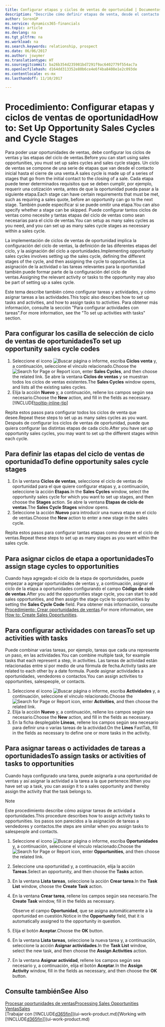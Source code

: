 ```yaml
---
title: Configurar etapas y ciclos de ventas de oportunidad | Documentos de Microsoft
description: "Describe cómo definir etapas de venta, desde el contacto inicial hasta el cierre, para crear un ciclo de venta y asignarlo a las oportunidades en Dynamics 365 Business edition."
author: SorenGP
ms.service: dynamics365-financials
ms.topic: article
ms.devlang: na
ms.tgt_pltfrm: na
ms.workload: na
ms.search.keywords: relationship, prospect
ms.date: 06/06/2017
ms.author: jswymer
ms.translationtype: HT
ms.sourcegitcommit: ba26b354d235981bd7291f9ac6402779f554ac7a
ms.openlocfilehash: d164dd313352e80b6ce4e6f4ba8408e1e2c093de
ms.contentlocale: es-mx
ms.lasthandoff: 11/10/2017

---
```

# <a name="how-to-set-up-opportunity-sales-cycles-and-cycle-stages"></a><span data-ttu-id="41c9c-103">Procedimiento: Configurar etapas y ciclos de ventas de oportunidad</span><span class="sxs-lookup"><span data-stu-id="41c9c-103">How to: Set Up Opportunity Sales Cycles and Cycle Stages</span></span>
<span data-ttu-id="41c9c-104">Para poder usar oportunidades de ventas, debe configurar los ciclos de ventas y las etapas del ciclo de ventas.</span><span class="sxs-lookup"><span data-stu-id="41c9c-104">Before you can start using sales opportunities, you must set up sales cycles and sales cycle stages.</span></span> <span data-ttu-id="41c9c-105">Un ciclo de ventas se compone de una serie de etapas que van desde el contacto inicial hasta el cierre de una venta.</span><span class="sxs-lookup"><span data-stu-id="41c9c-105">A sales cycle is made up of a series of stages that go from the initial contact to the closing of a sale.</span></span> <span data-ttu-id="41c9c-106">Cada etapa puede tener determinados requisitos que se deben cumplir, por ejemplo, requerir una cotización venta, antes de que la oportunidad pueda pasar a la siguiente etapa.</span><span class="sxs-lookup"><span data-stu-id="41c9c-106">Each stage can have certain requirements that must be met, such as requiring a sales quote, before an opportunity can go to the next stage.</span></span> <span data-ttu-id="41c9c-107">También puede especificar si se puede omitir una etapa.</span><span class="sxs-lookup"><span data-stu-id="41c9c-107">You can also specify whether a stage can be skipped.</span></span> <span data-ttu-id="41c9c-108">Puede configurar tantos ciclos de ventas como necesite y tantas etapas del ciclo de ventas como sean necesarias para el ciclo de ventas.</span><span class="sxs-lookup"><span data-stu-id="41c9c-108">You can setup as many sales cycles as you need, and you can set up as many sales cycle stages as necessary within a sales cycle.</span></span>

<span data-ttu-id="41c9c-109">La implementación de ciclos de ventas de oportunidad implica la configuración del ciclo de ventas, la definición de las diferentes etapas del ciclo, y la asignación del ciclo a oportunidades.</span><span class="sxs-lookup"><span data-stu-id="41c9c-109">Implementing opportunity sales cycles involves setting up the sales cycle, defining the different stages of the cycle, and then assigning the cycle to opportunities.</span></span> <span data-ttu-id="41c9c-110">La asignación de la actividad o las tareas relevantes para la oportunidad también puede formar parte de la configuración del ciclo de ventas.</span><span class="sxs-lookup"><span data-stu-id="41c9c-110">Assigning the relevant activity or tasks to the opportunity may also be part of setting up a sales cycle.</span></span>

<span data-ttu-id="41c9c-111">Este tema describe también cómo configurar tareas y actividades, y cómo asignar tareas a las actividades.</span><span class="sxs-lookup"><span data-stu-id="41c9c-111">This topic also describes how to set up tasks and activities, and how to assign tasks to activities.</span></span> <span data-ttu-id="41c9c-112">Para obtener más información, consulte la sección "Para configurar actividades con tareas".</span><span class="sxs-lookup"><span data-stu-id="41c9c-112">For more information, see the "To set up activities with tasks" section.</span></span>

## <a name="to-set-up-opportunity-sales-cycle-codes"></a><span data-ttu-id="41c9c-113">Para configurar los casilla de selección de ciclo de ventas de oportunidades</span><span class="sxs-lookup"><span data-stu-id="41c9c-113">To set up opportunity sales cycle codes</span></span>
1. <span data-ttu-id="41c9c-114">Seleccione el icono ![Buscar página o informe](media/ui-search/search_small.png "icono Buscar página o informe"), escriba **Ciclos venta** y, a continuación, seleccione el vínculo relacionado.</span><span class="sxs-lookup"><span data-stu-id="41c9c-114">Choose the ![Search for Page or Report](media/ui-search/search_small.png "Search for Page or Report icon") icon, enter **Sales Cycles**, and then choose the related link.</span></span> <span data-ttu-id="41c9c-115">Se abre la ventana **Ciclos de ventas** y se muestran todos los ciclos de ventas existentes.</span><span class="sxs-lookup"><span data-stu-id="41c9c-115">The **Sales Cycles** window opens, and lists all the existing sales cycles.</span></span>
2. <span data-ttu-id="41c9c-116">Elija la acción **Nuevo** y, a continuación, rellene los campos según sea necesario.</span><span class="sxs-lookup"><span data-stu-id="41c9c-116">Choose the **New** action, and fill in the fields as necessary.</span></span> [!INCLUDE[tooltip-inline-tip](includes/tooltip-inline-tip_md.md)]

<span data-ttu-id="41c9c-117">Repita estos pasos para configurar todos los ciclos de venta que desee.</span><span class="sxs-lookup"><span data-stu-id="41c9c-117">Repeat these steps to set up as many sales cycles as you want.</span></span> <span data-ttu-id="41c9c-118">Después de configurar los ciclos de ventas de oportunidad, puede que quiera configurar las distintas etapas de cada ciclo.</span><span class="sxs-lookup"><span data-stu-id="41c9c-118">After you have set up opportunity sales cycles, you may want to set up the different stages within each cycle.</span></span>

## <a name="to-define-opportunity-sales-cycle-stages"></a><span data-ttu-id="41c9c-119">Para definir las etapas del ciclo de ventas de oportunidad</span><span class="sxs-lookup"><span data-stu-id="41c9c-119">To define opportunity sales cycle stages</span></span>
1. <span data-ttu-id="41c9c-120">En la ventana **Ciclos de ventas**, seleccione el ciclo de ventas de oportunidad para el que quiere configurar etapas y, a continuación, seleccione la acción **Etapas**.</span><span class="sxs-lookup"><span data-stu-id="41c9c-120">In the **Sales Cycles** window, select the opportunity sales cycle for which you want to set up stages, and then choose the **Stages** action.</span></span> <span data-ttu-id="41c9c-121">Se abre la ventana **Etapas de ciclo de ventas**.</span><span class="sxs-lookup"><span data-stu-id="41c9c-121">The **Sales Cycle Stages** window opens.</span></span>
2. <span data-ttu-id="41c9c-122">Seleccione la acción **Nuevo** para introducir una nueva etapa en el ciclo de ventas.</span><span class="sxs-lookup"><span data-stu-id="41c9c-122">Choose the **New** action to enter a new stage in the sales cycle.</span></span>

<span data-ttu-id="41c9c-123">Repita estos pasos para configurar tantas etapas como desee en el ciclo de ventas.</span><span class="sxs-lookup"><span data-stu-id="41c9c-123">Repeat these steps to set up as many stages as you want within the sales cycle.</span></span>

## <a name="to-assign-stage-cycles-to-opportunities"></a><span data-ttu-id="41c9c-124">Para asignar ciclos de etapa a oportunidades</span><span class="sxs-lookup"><span data-stu-id="41c9c-124">To assign stage cycles to opportunities</span></span>
<span data-ttu-id="41c9c-125">Cuando haya agregado el ciclo de la etapa de oportunidades, puede empezar a agregar oportunidades de ventas y, a continuación, asignar el ciclo de la etapa a oportunidades configurando el campo **Código de ciclo de ventas**.</span><span class="sxs-lookup"><span data-stu-id="41c9c-125">After you add the opportunities stage cycle, you can start to add sales opportunities, and then assign the stage cycle to opportunities by setting the **Sales Cycle Code** field.</span></span> <span data-ttu-id="41c9c-126">Para obtener más información, consulte [Procedimiento: Crear oportunidades de ventas](marketing-how-create-opportunities.md).</span><span class="sxs-lookup"><span data-stu-id="41c9c-126">For more information, see [How to: Create Sales Opportunities](marketing-how-create-opportunities.md).</span></span>

## <a name="to-set-up-activities-with-tasks"></a><span data-ttu-id="41c9c-127">Para configurar actividades con tareas</span><span class="sxs-lookup"><span data-stu-id="41c9c-127">To set up activities with tasks</span></span>
<span data-ttu-id="41c9c-128">Puede combinar varias tareas, por ejemplo, tareas que cada una represente un paso, en las actividades.</span><span class="sxs-lookup"><span data-stu-id="41c9c-128">You can combine multiple task, for example tasks that each represent a step, in activities.</span></span> <span data-ttu-id="41c9c-129">Las tareas de actividad están relacionadas entre sí por medio de una fórmula de fecha.</span><span class="sxs-lookup"><span data-stu-id="41c9c-129">Activity tasks are related to each other by a date formula.</span></span> <span data-ttu-id="41c9c-130">Puede asignar actividades a oportunidades, vendedores o contactos.</span><span class="sxs-lookup"><span data-stu-id="41c9c-130">You can assign activities to opportunities, salespeople, or contacts.</span></span>

1. <span data-ttu-id="41c9c-131">Seleccione el icono ![Buscar página o informe](media/ui-search/search_small.png "icono Buscar página o informe"), escriba **Actividades** y, a continuación, seleccione el vínculo relacionado.</span><span class="sxs-lookup"><span data-stu-id="41c9c-131">Choose the ![Search for Page or Report](media/ui-search/search_small.png "Search for Page or Report icon") icon, enter **Activities**, and then choose the related link.</span></span>
2. <span data-ttu-id="41c9c-132">Elija la acción **Nuevo** y, a continuación, rellene los campos según sea necesario.</span><span class="sxs-lookup"><span data-stu-id="41c9c-132">Choose the **New** action, and fill in the fields as necessary.</span></span>
3. <span data-ttu-id="41c9c-133">En la ficha desplegable **Líneas**, rellene los campos según sea necesario para definir una o varias tareas de la actividad.</span><span class="sxs-lookup"><span data-stu-id="41c9c-133">On the **Lines** FastTab, fill in the fields as necessary to define one or more tasks in the activity.</span></span>

## <a name="to-assign-tasks-or-activities-of-tasks-to-opportunities"></a><span data-ttu-id="41c9c-134">Para asignar tareas o actividades de tareas a oportunidades</span><span class="sxs-lookup"><span data-stu-id="41c9c-134">To assign tasks or activities of tasks to opportunities</span></span>
<span data-ttu-id="41c9c-135">Cuando haya configurado una tarea, puede asignarla a una oportunidad de ventas y así asignar la actividad a la tarea a la que pertenece.</span><span class="sxs-lookup"><span data-stu-id="41c9c-135">When you have set up a task, you can assign it to a sales opportunity and thereby assign the activity that the task belongs to.</span></span>

> [!NOTE]  
>   <span data-ttu-id="41c9c-136">Este procedimiento describe cómo asignar tareas de actividad a oportunidades.</span><span class="sxs-lookup"><span data-stu-id="41c9c-136">This procedure describes how to assign activity tasks to opportunities.</span></span> <span data-ttu-id="41c9c-137">los pasos son parecidos a la asignación de tareas a vendedores y contactos.</span><span class="sxs-lookup"><span data-stu-id="41c9c-137">the steps are similar when you assign tasks to salespeople and contacts.</span></span>

1. <span data-ttu-id="41c9c-138">Seleccione el icono ![Buscar página o informe](media/ui-search/search_small.png "icono Buscar página o informe"), escriba **Oportunidades** y, a continuación, seleccione el vínculo relacionado.</span><span class="sxs-lookup"><span data-stu-id="41c9c-138">Choose the ![Search for Page or Report](media/ui-search/search_small.png "Search for Page or Report icon") icon, enter **Opportunities**, and then choose the related link.</span></span>
2. <span data-ttu-id="41c9c-139">Seleccione una oportunidad y, a continuación, elija la acción **Tareas**.</span><span class="sxs-lookup"><span data-stu-id="41c9c-139">Select an opportunity, and then choose the **Tasks** action.</span></span>
3. <span data-ttu-id="41c9c-140">En la ventana **Lista tareas**, seleccione la acción **Crear tarea**.</span><span class="sxs-lookup"><span data-stu-id="41c9c-140">In the **Task List** window, choose the **Create Task** action.</span></span>
4.  <span data-ttu-id="41c9c-141">En la ventana **Crear tarea**, rellene los campos según sea necesario.</span><span class="sxs-lookup"><span data-stu-id="41c9c-141">The **Create Task** window, fill in the fields as necessary.</span></span>

    <span data-ttu-id="41c9c-142">Observe el campo **Oportunidad**, que se asigna automáticamente a la oportunidad en cuestión.</span><span class="sxs-lookup"><span data-stu-id="41c9c-142">Notice in the **Opportunity** field, that it is automatically assigned to the opportunity in question.</span></span>
5. <span data-ttu-id="41c9c-143">Elija el botón **Aceptar**.</span><span class="sxs-lookup"><span data-stu-id="41c9c-143">Choose the **OK** button.</span></span>
6. <span data-ttu-id="41c9c-144">En la ventana **Lista tareas**, seleccione la nueva tarea y, a continuación, seleccione la acción **Asignar actividades**.</span><span class="sxs-lookup"><span data-stu-id="41c9c-144">In the **Task List** window, select the new task, and then choose the **Assign Activities** action.</span></span>
7. <span data-ttu-id="41c9c-145">En la ventana **Asignar actividad**, rellene los campos según sea necesario y, a continuación, elija el botón **Aceptar**.</span><span class="sxs-lookup"><span data-stu-id="41c9c-145">In the **Assign Activity** window, fill in the fields as necessary, and then choose the **OK** button.</span></span>

## <a name="see-also"></a><span data-ttu-id="41c9c-146">Consulte también</span><span class="sxs-lookup"><span data-stu-id="41c9c-146">See Also</span></span>
[<span data-ttu-id="41c9c-147">Procesar oportunidades de ventas</span><span class="sxs-lookup"><span data-stu-id="41c9c-147">Processing Sales Opportunities</span></span>](marketing-processing-sales-opportunities.md)  
[<span data-ttu-id="41c9c-148">Ventas</span><span class="sxs-lookup"><span data-stu-id="41c9c-148">Sales</span></span>](sales-manage-sales.md)  
<span data-ttu-id="41c9c-149">[Trabajar con [!INCLUDE[d365fin](includes/d365fin_md.md)]](ui-work-product.md)</span><span class="sxs-lookup"><span data-stu-id="41c9c-149">[Working with [!INCLUDE[d365fin](includes/d365fin_md.md)]](ui-work-product.md)</span></span>

